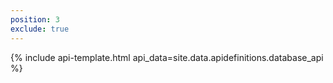 ```yaml
---
position: 3
exclude: true
---
```

{% include api-template.html api_data=site.data.apidefinitions.database_api %}
